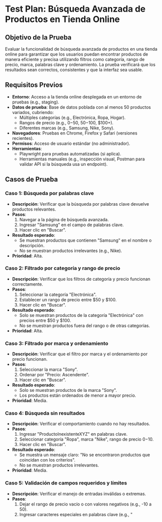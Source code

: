 # Test Plan: Búsqueda Avanzada de Productos en Tienda Online

## Objetivo de la Prueba
Evaluar la funcionalidad de búsqueda avanzada de productos en una tienda online para garantizar que los usuarios puedan encontrar productos de manera eficiente y precisa utilizando filtros como categoría, rango de precio, marca, palabras clave y ordenamiento. La prueba verificará que los resultados sean correctos, consistentes y que la interfaz sea usable.

## Requisitos Previos
- **Entorno**: Acceso a la tienda online desplegada en un entorno de pruebas (e.g., staging).
- **Datos de prueba**: Base de datos poblada con al menos 50 productos variados, cubriendo:
  - Múltiples categorías (e.g., Electrónica, Ropa, Hogar).
  - Rangos de precio (e.g., $0-$50, $50-$100, $100+).
  - Diferentes marcas (e.g., Samsung, Nike, Sony).
- **Navegadores**: Pruebas en Chrome, Firefox y Safari (versiones recientes).
- **Permisos**: Acceso de usuario estándar (no administrador).
- **Herramientas**:
  - Playwright para pruebas automatizadas (si aplica).
  - Herramientas manuales (e.g., inspección visual, Postman para validar API si la búsqueda usa un endpoint).

## Casos de Prueba

### Caso 1: Búsqueda por palabras clave
- **Descripción**: Verificar que la búsqueda por palabras clave devuelve productos relevantes.
- **Pasos**:
  1. Navegar a la página de búsqueda avanzada.
  2. Ingresar "Samsung" en el campo de palabras clave.
  3. Hacer clic en "Buscar".
- **Resultado esperado**:
  - Se muestran productos que contienen "Samsung" en el nombre o descripción.
  - No se muestran productos irrelevantes (e.g., Nike).
- **Prioridad**: Alta.

### Caso 2: Filtrado por categoría y rango de precio
- **Descripción**: Verificar que los filtros de categoría y precio funcionan correctamente.
- **Pasos**:
  1. Seleccionar la categoría "Electrónica".
  2. Establecer un rango de precio entre $50 y $100.
  3. Hacer clic en "Buscar".
- **Resultado esperado**:
  - Solo se muestran productos de la categoría "Electrónica" con precios entre $50 y $100.
  - No se muestran productos fuera del rango o de otras categorías.
- **Prioridad**: Alta.

### Caso 3: Filtrado por marca y ordenamiento
- **Descripción**: Verificar que el filtro por marca y el ordenamiento por precio funcionan.
- **Pasos**:
  1. Seleccionar la marca "Sony".
  2. Ordenar por "Precio: Ascendente".
  3. Hacer clic en "Buscar".
- **Resultado esperado**:
  - Solo se muestran productos de la marca "Sony".
  - Los productos están ordenados de menor a mayor precio.
- **Prioridad**: Media.

### Caso 4: Búsqueda sin resultados
- **Descripción**: Verificar el comportamiento cuando no hay resultados.
- **Pasos**:
  1. Ingresar "ProductoInexistenteXYZ" en palabras clave.
  2. Seleccionar categoría "Ropa", marca "Nike", rango de precio $0-$10.
  3. Hacer clic en "Buscar".
- **Resultado esperado**:
  - Se muestra un mensaje claro: "No se encontraron productos que coincidan con los criterios".
  - No se muestran productos irrelevantes.
- **Prioridad**: Media.

### Caso 5: Validación de campos requeridos y límites
- **Descripción**: Verificar el manejo de entradas inválidas o extremas.
- **Pasos**:
  1. Dejar el rango de precio vacío o con valores negativos (e.g., -10 a 50).
  2. Ingresar caracteres especiales en palabras clave (e.g., "<script>").
  3. Hacer clic en "Buscar".
- **Resultado esperado**:
  - Si el rango de precio es inválido, se muestra un mensaje de error (e.g., "Rango de precio no válido").
  - Caracteres especiales son sanitizados; no se ejecuta código malicioso ni se rompe la búsqueda.
- **Prioridad**: Alta.

### Caso 6: Rendimiento de la búsqueda con múltiples filtros
- **Descripción**: Evaluar el tiempo de respuesta al usar varios filtros.
- **Pasos**:
  1. Combinar filtros: categoría "Hogar", marca "Sony", rango de precio $20-$80, palabras clave "lámpara", ordenar por "Precio: Descendente".
  2. Hacer clic en "Buscar".
  3. Medir el tiempo de respuesta.
- **Resultado esperado**:
  - La búsqueda se completa en menos de 2 segundos.
  - Los resultados son correctos según los filtros aplicados.
- **Prioridad**: Media.

## Criterios de Aceptación (en Gherkin)

### Escenario 1: Filtrado correcto de productos
DADO QUE estoy en la página de búsqueda avanzada  
Y hay productos disponibles en la base de datos  
CUANDO selecciono la categoría "Electrónica"  
Y establezco un rango de precio entre 50 y 100 dólares  
Y busco productos  
ENTONCES veo solo productos de la categoría "Electrónica" con precios entre 50 y 100 dólares  
Y no veo productos de otras categorías o fuera del rango de precio  

### Escenario 2: Resultados precisos sin productos irrelevantes
DADO QUE estoy en la página de búsqueda avanzada  
Y hay productos variados en la base de datos  
CUANDO ingreso la palabra clave "Samsung"  
Y busco productos  
ENTONCES veo solo productos relacionados con "Samsung" en nombre o descripción  
Y no veo productos irrelevantes como "Nike"  

### Escenario 3: Mensaje claro cuando no hay resultados
DADO QUE estoy en la página de búsqueda avanzada  
CUANDO ingreso una palabra clave que no existe como "ProductoInexistenteXYZ"  
Y busco productos  
ENTONCES veo un mensaje que dice "No se encontraron productos que coincidan con los criterios"  
Y no veo productos en la lista de resultados  

### Escenario 4: Manejo de entradas inválidas sin romper la interfaz
DADO QUE estoy en la página de búsqueda avanzada  
CUANDO ingreso un rango de precio inválido como "-10" a "50"  
Y busco productos  
ENTONCES veo un mensaje de error que dice "Rango de precio no válido"  
Y la interfaz no se rompe ni muestra errores inesperados  

### Escenario 5: Tiempo de respuesta aceptable con múltiples filtros
DADO QUE estoy en la página de búsqueda avanzada  
Y hay productos disponibles en la base de datos  
CUANDO selecciono la categoría "Hogar"  
Y selecciono la marca "Sony"  
Y establezco un rango de precio entre 20 y 80 dólares  
Y ingreso la palabra clave "lámpara"  
Y ordeno por "Precio: Descendente"  
Y busco productos  
ENTONCES la búsqueda se completa en menos de 2 segundos  
Y los resultados son correctos según los filtros aplicados  

### Escenario 6: Compatibilidad con navegadores
DADO QUE estoy en la página de búsqueda avanzada  
Y estoy usando un navegador soportado como Chrome, Firefox o Safari  
CUANDO ingreso la palabra clave "Samsung"  
Y busco productos  
ENTONCES los resultados se muestran correctamente sin errores de visualización  
Y la funcionalidad de búsqueda es consistente en todos los navegadores  

### Escenario 7: Seguridad contra inyección de caracteres especiales
DADO QUE estoy en la página de búsqueda avanzada  
CUANDO ingreso caracteres especiales como "<script>" en el campo de palabras clave  
Y busco productos  
ENTONCES los caracteres especiales son sanitizados  
Y no se ejecuta código malicioso ni se rompe la funcionalidad de búsqueda  

## Estrategia de Ejecución
1. **Pruebas manuales**:
   - Ejecutar los casos 1-5 manualmente en Chrome para validar la funcionalidad básica.
   - Verificar usabilidad (mensajes de error, diseño) y compatibilidad visual en Firefox y Safari.
2. **Pruebas automatizadas**:
   - Automatizar los casos 1, 2 y 3 con Playwright para verificar funcionalidad en múltiples navegadores.
   - Configurar assertions para validar resultados (e.g., productos mostrados, ordenamiento).
3. **Pruebas de rendimiento**:
   - Usar Artillery o JMeter para simular 50 usuarios concurrentes ejecutando el caso 6.
   - Medir tiempo de respuesta y estabilidad del servidor.
4. **Entorno**:
   - Ejecutar en el entorno de staging con datos reales.
   - Usar un navegador limpio (sin caché) para evitar falsos positivos.
5. **Reporte**:
   - Generar un reporte con resultados de cada caso (pasado/fallado), capturas de pantalla para fallos y métricas de rendimiento.
   - Incluir recomendaciones (e.g., optimizar queries si el tiempo de respuesta excede 2s).

## Notas
- Priorizar casos de alta prioridad (1, 2, 5) antes de los de prioridad media.
- Si se usa una API para la búsqueda, validar el endpoint con Postman para confirmar que los filtros se aplican correctamente en el backend.
